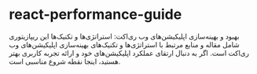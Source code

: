 # react-performance-guide
بهبود و بهینه‌سازی اپلیکیشن‌های وب ری‌اکت: استراتژی‌ها و تکنیک‌ها    این ریپازیتوری شامل مقاله و منابع مرتبط با استراتژی‌ها و تکنیک‌های بهینه‌سازی اپلیکیشن‌های وب ری‌اکت است.   اگر به دنبال ارتقای عملکرد اپلیکیشن‌های خود و ارائه تجربه کاربری بهتر هستید، اینجا نقطه شروع مناسبی است.

